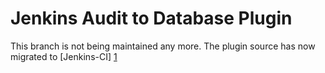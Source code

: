 Jenkins Audit to Database Plugin
================================

This branch is not being maintained any more.
The plugin source has now migrated to [Jenkins-CI] [1]

[1]: https://github.com/jenkinsci/audit2db-plugin
